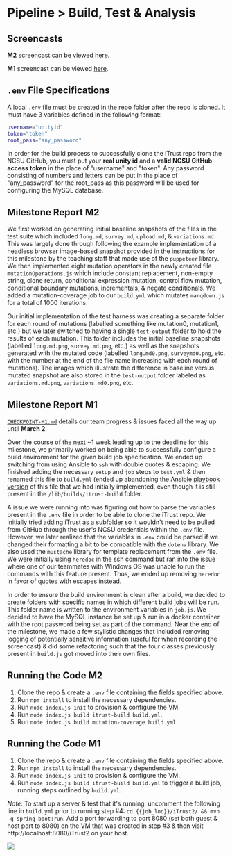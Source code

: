 # Pipeline > Build, Test & Analysis
## Screencasts
**M2** screencast can be viewed [here]().

**M1** screencast can be viewed [here](https://drive.google.com/file/d/1aFCotNPFiHQq-daBrSUp6U9fjBSPcWk4/view?usp=sharing).
## `.env` File Specifications
A local `.env` file must be created in the repo folder after the repo is cloned. It must have 3 variables defined in the following format:

```bash
username="unityid"
token="token"
root_pass="any_password"
```

In order for the build process to successfully clone the iTrust repo from the NCSU GitHub, you must put your **real unity id** and a **valid NCSU GitHub access token** in the place of "username" and "token". Any password consisting of numbers and letters can be put in the place of "any_password" for the root_pass as this password will be used for configuring the MySQL database.

## Milestone Report M2
We first worked on generating initial baseline snapshots of the files in the test suite which included `long.md`, `survey.md`, `upload.md`, & `variations.md`. This was largely done through following the example implementation of a headless browser image-based snapshot provided in the instructions for this milestone by the teaching staff that made use of the `puppeteer` library. We then implemented eight mutation operators in the newly created file `mutationOperations.js` which include constant replacement, non-empty string, clone return, conditional expression mutation, control flow mutation, conditional boundary mutations, incrementals, & negate conditionals. We added a mutation-coverage job to our `build.yml` which mutates `marqdown.js` for a total of 1000 iterations.

Our initial implementation of the test harness was creating a separate folder for each round of mutations (labelled something like mutation0, mutation1, etc.) but we later switched to having a single `test-output` folder to hold the results of each mutation. This folder includes the initial baseline snapshots (labelled `long.md.png`, `survey.md.png`, etc.) as well as the snapshots generated with the mutated code (labelled `long.md0.png`, `surveymd0.png`, etc. with the number at the end of the file name increasing with each round of mutations). The images which illustrate the difference in baseline versus mutated snapshot are also stored in the `test-output` folder labeled as `variations.md.png`, `variations.md0.png`, etc.

## Milestone Report M1
[`CHECKPOINT-M1.md`](https://github.ncsu.edu/CSC-DevOps-S22/DEVOPS-10/blob/main/CHECKPOINT-M1.md) details our team progress & issues faced all the way up until **March 2**.

Over the course of the next ~1 week leading up to the deadline for this milestone, we primarily worked on being able to successfully configure a build environment for the given build job specification. We ended up switching from using Ansible to `ssh` with double quotes & escaping. We finished adding the necessary `setup` and `job` steps to `test.yml` & then renamed this file to `build.yml` (ended up abandoning the [Ansible playbook version](https://github.ncsu.edu/CSC-DevOps-S22/DEVOPS-10/blob/main/lib/builds/itrust-build/build-ansible.yml) of this file that we had initially implemented, even though it is still present in the `/lib/builds/itrust-build` folder.

A issue we were running into was figuring out how to parse the variables present in the `.env` file in order to be able to clone the iTrust repo. We initially tried adding iTrust as a subfolder so it wouldn't need to be pulled from GitHub through the user's NCSU credentials within the `.env` file. However, we later realized that the variables in `.env` could be parsed if we changed their formatting a bit to be compatible with the `dotenv` library. We also used the `mustache` library for template replacement from the `.env` file. We were initially using `heredoc` in the ssh command but ran into the issue where one of our teammates with Windows OS was unable to run the commands with this feature present. Thus, we ended up removing `heredoc` in favor of quotes with escapes instead.

In order to ensure the build environment is clean after a build, we decided to create folders with specific names in which different build jobs will be run. This folder name is written to the environment variables in `job.js`. We decided to have the MySQL instance be set up & run in a docker container with the root password being set as part of the command. Near the end of the milestone, we made a few stylistic changes that included removing logging of potentially sensitive information (useful for when recording the screencast) & did some refactoring such that the four classes previously present in `build.js` got moved into their own files.

## Running the Code M2
1. Clone the repo & create a `.env` file containing the fields specified above.
2. Run `npm install` to install the necessary dependencies.
3. Run `node index.js init` to provision & configure the VM.
4. Run `node index.js build itrust-build build.yml`.
5. Run `node index.js build mutation-coverage build.yml`.

## Running the Code M1
1. Clone the repo & create a `.env` file containing the fields specified above.
2. Run `npm install` to install the necessary dependencies.
3. Run `node index.js init` to provision & configure the VM.
4. Run `node index.js build itrust-build build.yml` to trigger a build job, running steps outlined by `build.yml`.

*Note*: To start up a server & test that it's running, uncomment the following line in `build.yml` prior to running step #4: `cd {{job_loc}}/iTrust2/ && mvn -q spring-boot:run`. Add a port forwarding to port 8080 (set both guest & host port to 8080) on the VM that was created in step #3 & then visit http://localhost:8080/iTrust2 on your host.

<img src="https://github.ncsu.edu/CSC-DevOps-S22/DEVOPS-10/blob/main/img/iTrustBuild.png">
